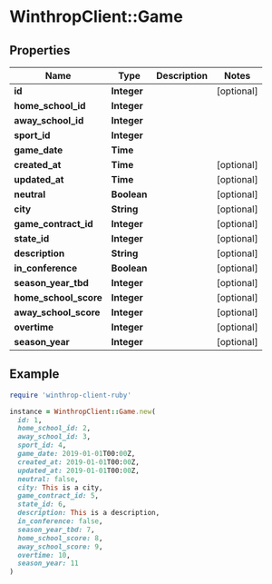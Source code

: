 # WinthropClient::Game

## Properties

| Name | Type | Description | Notes |
| ---- | ---- | ----------- | ----- |
| **id** | **Integer** |  | [optional] |
| **home_school_id** | **Integer** |  |  |
| **away_school_id** | **Integer** |  |  |
| **sport_id** | **Integer** |  |  |
| **game_date** | **Time** |  |  |
| **created_at** | **Time** |  | [optional] |
| **updated_at** | **Time** |  | [optional] |
| **neutral** | **Boolean** |  | [optional] |
| **city** | **String** |  | [optional] |
| **game_contract_id** | **Integer** |  | [optional] |
| **state_id** | **Integer** |  | [optional] |
| **description** | **String** |  | [optional] |
| **in_conference** | **Boolean** |  | [optional] |
| **season_year_tbd** | **Integer** |  | [optional] |
| **home_school_score** | **Integer** |  | [optional] |
| **away_school_score** | **Integer** |  | [optional] |
| **overtime** | **Integer** |  | [optional] |
| **season_year** | **Integer** |  | [optional] |

## Example

```ruby
require 'winthrop-client-ruby'

instance = WinthropClient::Game.new(
  id: 1,
  home_school_id: 2,
  away_school_id: 3,
  sport_id: 4,
  game_date: 2019-01-01T00:00Z,
  created_at: 2019-01-01T00:00Z,
  updated_at: 2019-01-01T00:00Z,
  neutral: false,
  city: This is a city,
  game_contract_id: 5,
  state_id: 6,
  description: This is a description,
  in_conference: false,
  season_year_tbd: 7,
  home_school_score: 8,
  away_school_score: 9,
  overtime: 10,
  season_year: 11
)
```

